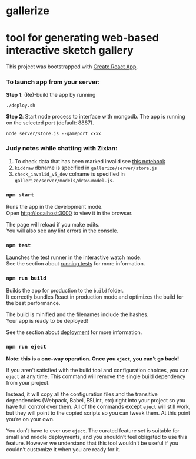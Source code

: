 # gallerize
tool for generating web-based interactive sketch gallery
=======
This project was bootstrapped with [Create React App](https://github.com/facebook/create-react-app).

### To launch app from your server:

**Step 1**: (Re)-build the app by running <br>
```
./deploy.sh
```

**Step 2**: Start node process to interface with mongodb. The app is running on the selected port (default: 8887). <br>
```
node server/store.js --gameport xxxx
```


### Judy notes while chatting with Zixian:
1. To check data that has been marked invalid see [this notebook](https://github.com/cogtoolslab/gallerize/blob/mturk/public/parser/find_invalid_drawings.ipynb)
2. `kiddraw` dbname is specified in `gallerize/server/store.js`
3. `check_invalid_v5_dev` colname is specified in `gallerize/server/models/draw.model.js`.




### `npm start`

Runs the app in the development mode.<br>
Open [http://localhost:3000](http://localhost:3000) to view it in the browser.

The page will reload if you make edits.<br>
You will also see any lint errors in the console.

### `npm test`

Launches the test runner in the interactive watch mode.<br>
See the section about [running tests](https://facebook.github.io/create-react-app/docs/running-tests) for more information.

### `npm run build`

Builds the app for production to the `build` folder.<br>
It correctly bundles React in production mode and optimizes the build for the best performance.

The build is minified and the filenames include the hashes.<br>
Your app is ready to be deployed!

See the section about [deployment](https://facebook.github.io/create-react-app/docs/deployment) for more information.

### `npm run eject`

**Note: this is a one-way operation. Once you `eject`, you can’t go back!**

If you aren’t satisfied with the build tool and configuration choices, you can `eject` at any time. This command will remove the single build dependency from your project.

Instead, it will copy all the configuration files and the transitive dependencies (Webpack, Babel, ESLint, etc) right into your project so you have full control over them. All of the commands except `eject` will still work, but they will point to the copied scripts so you can tweak them. At this point you’re on your own.

You don’t have to ever use `eject`. The curated feature set is suitable for small and middle deployments, and you shouldn’t feel obligated to use this feature. However we understand that this tool wouldn’t be useful if you couldn’t customize it when you are ready for it.

